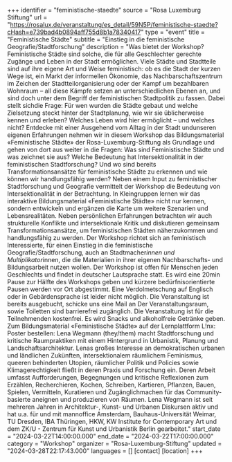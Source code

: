 +++
identifier = "feministische-staedte"
source = "Rosa Luxemburg Stiftung"
url = "https://rosalux.de/veranstaltung/es_detail/59N5P/feministische-staedte?cHash=e739bad4b0894aff755d8b1a78340417"
type = "event"
title = "Feministische Städte"
subtitle = "Einstieg in die feministische Geografie/Stadtforschung"
description = "Was bietet der Workshop?
Feministische Städte sind solche, die für alle Geschlechter gerechte Zugänge und Leben in der Stadt ermöglichen. Viele Städte und Stadtteile sind auf ihre eigene Art und Weise feministisch: ob es die Stadt der kurzen Wege ist, ein Markt der informellen Ökonomie, das Nachbarschaftszentrum im Zeichen der Stadtteilorganisierung oder der Kampf um bezahlbaren Wohnraum – all diese Kämpfe setzen an unterschiedlichen Ebenen an, und sind doch unter dem Begriff der feministischen Stadtpolitik zu fassen. Dabei stellt sichdie Frage: Für wen wurden die Städte gebaut und welche Zielsetzung steckt hinter der Stadtplanung, wie wir sie üblicherweise kennen und erleben? Welches Leben wird hier ermöglicht – und welches nicht? 
Entdecke mit einer 
Ausgehend vom Alltag in der Stadt undunseren eigenen Erfahrungen nehmen wir in diesem Workshop das Bildungsmaterial «Feministische Städte» der Rosa-Luxemburg-Stiftung als Grundlage und gehen von dort aus weiter in die Fragen: Was sind Feministische Städte und was zeichnet sie aus? Welche Bedeutung hat Intersektionalität in der feministischen Stadtforschung? Und wo sind bereits Transformationsansätze für feministische Städte zu erkennen und wie können wir handlungsfähig werden? Neben einem Input zu feministischer Stadtforschung und Geografie vermittelt der Workshop die Bedeutung von Intersektionalität in der Betrachtung. In Kleingruppen lernen wir das interaktive Bildungsmaterial «Feministische Städte» nicht nur kennen, sondern entwickeln und ergänzen die Karte um weitere Szenarien und Lebensrealitäten. Neben persönlichen Erfahrungen betrachten wir auch strukturelle Konflikte und intersektionale Kritik und diskutieren gemeinsam Transformationsansätze, um feministischen Städten näherzukommen und handlungsfähig zu werden.
Der Workshop richtet sich an feministisch Interessierte, für einen Einstieg in die feministische Geografie/Stadtforschung, auch an Stadtmacher*innen und Multiplikator*innen, die die Materialien in ihrer eigenen Nachbarschafts- und Bildungsarbeit nutzen wollen.
Der Workshop ist offen für Menschen jeden Geschlechts und findet in deutscher Lautsprache statt. Es wird eine 20min Pause zur Hälfte des Workshops geben und kürzere bedürfnisorientierte Pausen werden vor Ort abgestimmt. Eine Verdolmetschung auf Englisch oder in Gebärdensprache ist leider nicht möglich.
Die Veranstaltung ist bereits ausgebucht, schicke uns eine Mail an 
Der Veranstaltungsraum, sowie Toiletten sind barrierefrei zugänglich.
Die Veranstaltung ist für die Teilnehmenden kostenfrei. Es wird Snacks und alkoholfreie Getränke geben.
Zum Bildungsmaterial «Feministische Städte» auf der Lernplattform L!nx: 
Poster bestellen: 
Lena Wegmann (they/them) macht Stadtforschung und kritische Raumpraktiken mit einem Hintergrund in Urbanistik, Planung und Landschaftsarchitektur. Lenas großes Interesse an demokratischen urbanen und ländlichen Zukünften, intersektionalem räumlichem Feminismus, queeren behinderten Utopien, räumlicher Politik und Policies sowie Klimagerechtigkeit fließt in deren Praxis und Forschung ein. Deren Arbeit umfasst Aufforderungen, Begegnungen und kritische Reflexionen zum Erzählen, Recherchieren, Kochen, Schreiben, Kartieren, Pflanzen, Bauen, Spielen, Vermitteln, Kuratieren und Zugänglichmachen für das Community-basierte aneignen und produzieren von Räumen. Lena Wegmann ist seit mehreren Jahren in Architektur-, Kunst- und Urbanen Diskursen aktiv und hat u.a. für und mit mannoffice Amsterdam, Bauhaus-Universität Weimar, TU Dresden, IBA Thüringen, HKW, KW Institute for Contemporary Art und dem ZK/U - Zentrum für Kunst und Urbanistik Berlin gearbeitet."
start_date = "2024-03-22T14:00:00.000"
end_date = "2024-03-22T17:00:00.000"
category = "Workshop"
organizer = "Rosa-Luxemburg-Stiftung"
updated = "2024-03-28T22:17:43.000"
languages = []
[contact]
[location]
+++